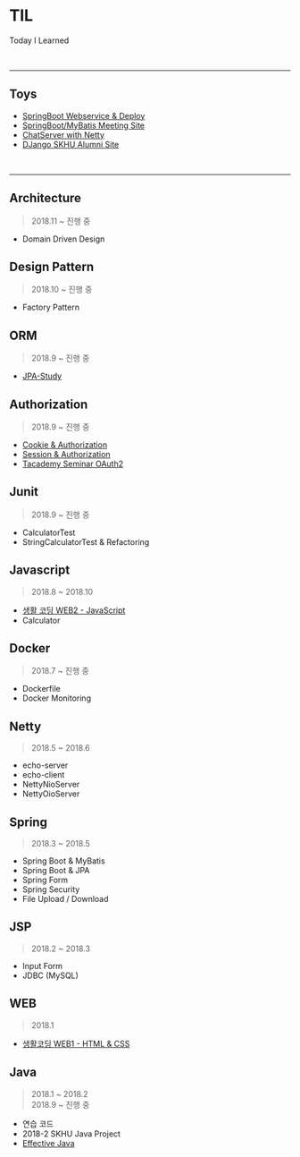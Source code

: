 # TIL
Today I Learned

<br/>

*****
## Toys

- [SpringBoot Webservice & Deploy](https://github.com/koda93/springboot-deploy)  
- [SpringBoot/MyBatis Meeting Site](https://github.com/koda93/Itda)  
- [ChatServer with Netty](https://github.com/koda93/ChatServerWithNetty)    
- [DJango SKHU Alumni Site](https://github.com/koda93/2016-dbproject)

<br/>

*****

## Architecture
> 2018.11 ~ 진행 중

- Domain Driven Design   


## Design Pattern
> 2018.10 ~ 진행 중

- Factory Pattern


## ORM
> 2018.9 ~  진행 중

- [JPA-Study](https://github.com/koda93/jpa-study.git)


## Authorization
> 2018.9 ~ 진행 중

- [Cookie & Authorization](https://opentutorials.org/course/3387)
- [Session & Authorization](https://opentutorials.org/course/3400)
- [Tacademy Seminar OAuth2](https://koda93.github.io/토크ON세미나-oauth2/)


## Junit
> 2018.9 ~ 진행 중

- CalculatorTest
- StringCalculatorTest & Refactoring


## Javascript  
> 2018.8 ~ 2018.10

- [생활 코딩 WEB2 - JavaScript](https://opentutorials.org/course/3085)
- Calculator


## Docker  
> 2018.7 ~ 진행 중

- Dockerfile
- Docker Monitoring


## Netty  
> 2018.5 ~ 2018.6

- echo-server
- echo-client
- NettyNioServer
- NettyOioServer


## Spring  
> 2018.3 ~ 2018.5

- Spring Boot & MyBatis
- Spring Boot & JPA
- Spring Form
- Spring Security
- File Upload / Download


## JSP  
> 2018.2 ~ 2018.3

- Input Form
- JDBC (MySQL)

## WEB
> 2018.1

- [생활코딩 WEB1 - HTML & CSS](https://github.com/koda93/web1)

## Java  
> 2018.1 ~ 2018.2  
> 2018.9 ~ 진행 중

- 연습 코드
- 2018-2 SKHU Java Project
- [Effective Java](https://koda93.github.io/tags/#Effective%20Java)
